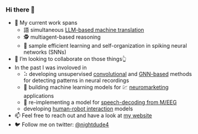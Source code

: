 ### Hi there 👋

- 🔭 My current work spans
  - 語 simultaneous [LLM-based machine translation](https://github.com/RomanKoshkin/transllama)
  - 🕵️ multiagent-based reasoning
  - 🧠 sample efficient learning and self-organization in spiking neural networks (SNNs)
- :handshake: I’m looking to collaborate on those things👆
- In the past I was involoved in
  - ⠵ developing unsupervised [convolutional](https://github.com/RomanKoshkin/conv-seq) and [GNN-based](https://github.com/RomanKoshkin/graph-seq) methods for detecting patterns in neural recordings
  - 🤖 building machine learning models for 💹 [neuromarketing](https://github.com/RomanKoshkin/NeuroBarometer) applications 
  - :rocket: re-implementing a model for [speech-decoding from M/EEG](https://github.com/arayabrain/speech-decoding)
  - developing [human-robot interaction](https://github.com/RomanKoshkin/human-robot-interaction) models
- 📫 Feel free to reach out and have a look at [my website](https://roman-koshkin.unit.oist.jp)
- 🐦 Follow me on twitter: [@nightdude4](https://twitter.com/nightdude4)
